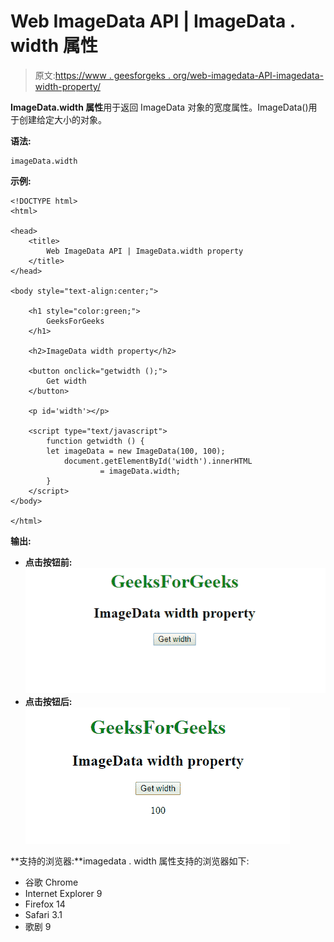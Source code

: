 # Web ImageData API | ImageData . width 属性

> 原文:[https://www . geesforgeks . org/web-imagedata-API-imagedata-width-property/](https://www.geeksforgeeks.org/web-imagedata-api-imagedata-width-property/)

**ImageData.width 属性**用于返回 ImageData 对象的宽度属性。ImageData()用于创建给定大小的对象。

**语法:**

```htmlhtml
imageData.width
```

**示例:**

```htmlhtml
<!DOCTYPE html> 
<html> 

<head>
    <title>
        Web ImageData API | ImageData.width property
    </title>
</head>

<body style="text-align:center;">

    <h1 style="color:green;"> 
        GeeksForGeeks 
    </h1> 

    <h2>ImageData width property</h2>

    <button onclick="getwidth ();">
        Get width
    </button>

    <p id='width'></p>

    <script type="text/javascript">
        function getwidth () {
        let imageData = new ImageData(100, 100);
            document.getElementById('width').innerHTML
                    = imageData.width;
        }
    </script> 
</body>

</html>
```

**输出:**

*   **点击按钮前:**
    ![](img/8f89b72f1349b6ec2540bc2cf5793992.png)
*   **点击按钮后:**
    ![](img/baa74771d0d78670b479d418521a0489.png)

**支持的浏览器:**imagedata . width 属性支持的浏览器如下:

*   谷歌 Chrome
*   Internet Explorer 9
*   Firefox 14
*   Safari 3.1
*   歌剧 9